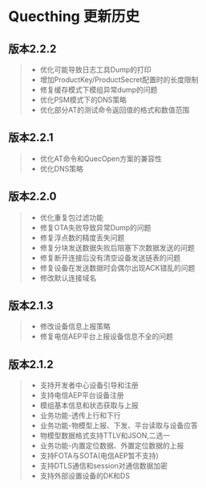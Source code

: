 # Quecthing 更新历史

## 版本2.2.2
>* 优化可能导致日志工具Dump的打印
>* 增加ProductKey/ProductSecret配置时的长度限制
>* 修复缓存模式下模组异常dump的问题
>* 优化PSM模式下的DNS策略
>* 优化部分AT的测试命令返回值的格式和数值范围

## 版本2.2.1
>* 优化AT命令和QuecOpen方案的兼容性
>* 优化DNS策略

## 版本2.2.0
>* 优化重复包过滤功能
>* 修复OTA失败导致异常Dump的问题
>* 修复浮点数的精度丢失问题
>* 修复分块发送数据失败后阻塞下次数据发送的问题
>* 修复断开连接后没有清空设备发送链表的问题
>* 修复设备在发送数据时会偶尔出现ACK错乱的问题
>* 修改默认连接域名

## 版本2.1.3
>* 修改设备信息上报策略
>* 修复电信AEP平台上报设备信息不全的问题


## 版本2.1.2
>* 支持开发者中心设备引导和注册 
>* 支持电信AEP平台设备注册 
>* 模组基本信息和状态获取与上报 
>* 业务功能-透传上行和下行 
>* 业务功能-物模型上报、下发、平台读取与设备应答 
>* 物模型数据格式支持TTLV和JSON,二选一 
>* 业务功能-内置定位数据、外置定位数据的上报 
>* 支持FOTA与SOTA(电信AEP暂不支持) 
>* 支持DTLS通信和session对通信数据加密 
>* 支持外部设置设备的DK和DS
